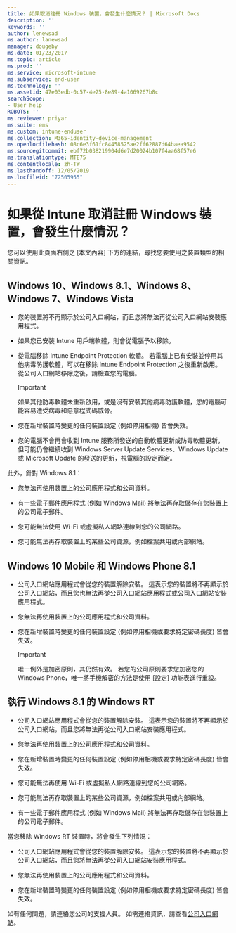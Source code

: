 ```yaml
---
title: 如果取消註冊 Windows 裝置，會發生什麼情況？ | Microsoft Docs
description: ''
keywords: ''
author: lenewsad
ms.author: lanewsad
manager: dougeby
ms.date: 01/23/2017
ms.topic: article
ms.prod: ''
ms.service: microsoft-intune
ms.subservice: end-user
ms.technology: ''
ms.assetid: 47e03edb-0c57-4e25-8e89-4a1069267b8c
searchScope:
- User help
ROBOTS: ''
ms.reviewer: priyar
ms.suite: ems
ms.custom: intune-enduser
ms.collection: M365-identity-device-management
ms.openlocfilehash: 08c6e3f61fc84458525ae2ff62887d64baea9542
ms.sourcegitcommit: ebf72b038219904d6e7d20024b107f4aa68f57e6
ms.translationtype: MTE75
ms.contentlocale: zh-TW
ms.lasthandoff: 12/05/2019
ms.locfileid: "72505955"
---
```

# <a name="what-happens-if-you-unenroll-your-windows-device-from-intune"></a>如果從 Intune 取消註冊 Windows 裝置，會發生什麼情況？

您可以使用此頁面右側之 [本文內容]  下方的連結，尋找您要使用之裝置類型的相關資訊。


## <a name="windows-10-windows-81-windows-8-windows-7-windows-vista"></a>Windows 10、Windows 8.1、Windows 8、Windows 7、Windows Vista

- 您的裝置將不再顯示於公司入口網站，而且您將無法再從公司入口網站安裝應用程式。

- 如果您已安裝 Intune 用戶端軟體，則會從電腦予以移除。

- 從電腦移除 Intune Endpoint Protection 軟體。 若電腦上已有安裝並停用其他病毒防護軟體，可以在移除 Intune Endpoint Protection 之後重新啟用。 從公司入口網站移除之後，請檢查您的電腦。

    > [!IMPORTANT]
    > 如果其他防毒軟體未重新啟用，或是沒有安裝其他病毒防護軟體，您的電腦可能容易遭受病毒和惡意程式碼威脅。

- 您在新增裝置時變更的任何裝置設定 (例如停用相機) 皆會失效。

- 您的電腦不會再會收到 Intune 服務所發送的自動軟體更新或防毒軟體更新， 但可能仍會繼續收到 Windows Server Update Services、Windows Update 或 Microsoft Update 的發送的更新，視電腦的設定而定。

此外，針對 Windows 8.1：

- 您無法再使用裝置上的公司應用程式和公司資料。

- 有一些電子郵件應用程式 (例如 Windows Mail) 將無法再存取儲存在您裝置上的公司電子郵件。

- 您可能無法使用 Wi-Fi 或虛擬私人網路連線到您的公司網路。

- 您可能無法再存取裝置上的某些公司資源，例如檔案共用或內部網站。

## <a name="windows-10-mobile-and-windows-phone-81"></a>Windows 10 Mobile 和 Windows Phone 8.1

- 公司入口網站應用程式會從您的裝置解除安裝。 這表示您的裝置將不再顯示於公司入口網站，而且您也無法再從公司入口網站應用程式或公司入口網站安裝應用程式。

- 您無法再使用裝置上的公司應用程式和公司資料。

- 您在新增裝置時變更的任何裝置設定 (例如停用相機或要求特定密碼長度) 皆會失效。

    > [!IMPORTANT]
    > 唯一例外是加密原則，其仍然有效。 若您的公司原則要求您加密您的 Windows Phone，唯一將手機解密的方法是使用 [設定]  功能表進行重設。

## <a name="windows-rt-running-windows-81"></a>執行 Windows 8.1 的 Windows RT

- 公司入口網站應用程式會從您的裝置解除安裝。 這表示您的裝置將不再顯示於公司入口網站，而且您將無法再從公司入口網站安裝應用程式。

- 您無法再使用裝置上的公司應用程式和公司資料。

- 您在新增裝置時變更的任何裝置設定 (例如停用相機或要求特定密碼長度) 皆會失效。

- 您可能無法再使用 Wi-Fi 或虛擬私人網路連線到您的公司網路。

- 您可能無法再存取裝置上的某些公司資源，例如檔案共用或內部網站。

- 有一些電子郵件應用程式 (例如 Windows Mail) 將無法再存取儲存在您裝置上的公司電子郵件。

當您移除 Windows RT 裝置時，將會發生下列情況：

- 公司入口網站應用程式會從您的裝置解除安裝。 這表示您的裝置將不再顯示於公司入口網站，而且您將無法再從公司入口網站安裝應用程式。

- 您無法再使用裝置上的公司應用程式和公司資料。

- 您在新增裝置時變更的任何裝置設定 (例如停用相機或要求特定密碼長度) 皆會失效。

如有任何問題，請連絡您公司的支援人員。 如需連絡資訊，請查看[公司入口網站](https://go.microsoft.com/fwlink/?linkid=2010980)。
